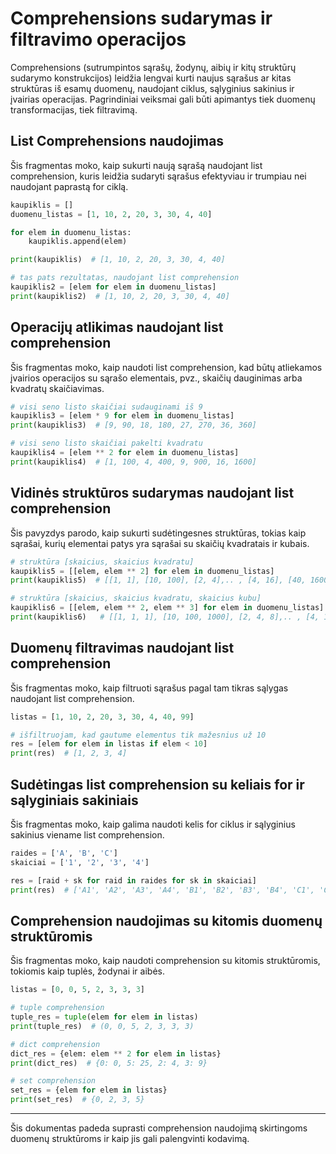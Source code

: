 # Comprehensions sudarymas ir filtravimo operacijos

Comprehensions (sutrumpintos sąrašų, žodynų, aibių ir kitų struktūrų sudarymo konstrukcijos) leidžia lengvai kurti naujus sąrašus ar kitas struktūras iš esamų duomenų, naudojant ciklus, sąlyginius sakinius ir įvairias operacijas. Pagrindiniai veiksmai gali būti apimantys tiek duomenų transformacijas, tiek filtravimą.

## List Comprehensions naudojimas
Šis fragmentas moko, kaip sukurti naują sąrašą naudojant list comprehension, kuris leidžia sudaryti sąrašus efektyviau ir trumpiau nei naudojant paprastą for ciklą.

```python
kaupiklis = []
duomenu_listas = [1, 10, 2, 20, 3, 30, 4, 40]

for elem in duomenu_listas:
    kaupiklis.append(elem)

print(kaupiklis)  # [1, 10, 2, 20, 3, 30, 4, 40]

# tas pats rezultatas, naudojant list comprehension
kaupiklis2 = [elem for elem in duomenu_listas]
print(kaupiklis2)  # [1, 10, 2, 20, 3, 30, 4, 40]
```

## Operacijų atlikimas naudojant list comprehension
Šis fragmentas moko, kaip naudoti list comprehension, kad būtų atliekamos įvairios operacijos su sąrašo elementais, pvz., skaičių dauginimas arba kvadratų skaičiavimas.

```python
# visi seno listo skaičiai sudauginami iš 9
kaupiklis3 = [elem * 9 for elem in duomenu_listas]
print(kaupiklis3)  # [9, 90, 18, 180, 27, 270, 36, 360]

# visi seno listo skaičiai pakelti kvadratu
kaupiklis4 = [elem ** 2 for elem in duomenu_listas]
print(kaupiklis4)  # [1, 100, 4, 400, 9, 900, 16, 1600]
```

## Vidinės struktūros sudarymas naudojant list comprehension
Šis pavyzdys parodo, kaip sukurti sudėtingesnes struktūras, tokias kaip sąrašai, kurių elementai patys yra sąrašai su skaičių kvadratais ir kubais.

```python
# struktūra [skaicius, skaicius kvadratu]
kaupiklis5 = [[elem, elem ** 2] for elem in duomenu_listas]
print(kaupiklis5)  # [[1, 1], [10, 100], [2, 4],.. , [4, 16], [40, 1600]]

# struktūra [skaicius, skaicius kvadratu, skaicius kubu]
kaupiklis6 = [[elem, elem ** 2, elem ** 3] for elem in duomenu_listas]
print(kaupiklis6)   # [[1, 1, 1], [10, 100, 1000], [2, 4, 8],.. , [4, 16, 64], [40, 1600, 64000]]
```

## Duomenų filtravimas naudojant list comprehension
Šis fragmentas moko, kaip filtruoti sąrašus pagal tam tikras sąlygas naudojant list comprehension.

```python
listas = [1, 10, 2, 20, 3, 30, 4, 40, 99]

# išfiltruojam, kad gautume elementus tik mažesnius už 10
res = [elem for elem in listas if elem < 10]
print(res)  # [1, 2, 3, 4]
```

## Sudėtingas list comprehension su keliais for ir sąlyginiais sakiniais
Šis fragmentas moko, kaip galima naudoti kelis for ciklus ir sąlyginius sakinius viename list comprehension.

```python
raides = ['A', 'B', 'C']
skaiciai = ['1', '2', '3', '4']

res = [raid + sk for raid in raides for sk in skaiciai]
print(res)  # ['A1', 'A2', 'A3', 'A4', 'B1', 'B2', 'B3', 'B4', 'C1', 'C2', 'C3', 'C4']
```

## Comprehension naudojimas su kitomis duomenų struktūromis
Šis fragmentas moko, kaip naudoti comprehension su kitomis struktūromis, tokiomis kaip tuplės, žodynai ir aibės.

```python
listas = [0, 0, 5, 2, 3, 3, 3]

# tuple comprehension
tuple_res = tuple(elem for elem in listas)
print(tuple_res)  # (0, 0, 5, 2, 3, 3, 3)

# dict comprehension
dict_res = {elem: elem ** 2 for elem in listas}
print(dict_res)  # {0: 0, 5: 25, 2: 4, 3: 9}

# set comprehension
set_res = {elem for elem in listas}
print(set_res)  # {0, 2, 3, 5}
```

---
Šis dokumentas padeda suprasti comprehension naudojimą skirtingoms duomenų struktūroms ir kaip jis gali palengvinti kodavimą.